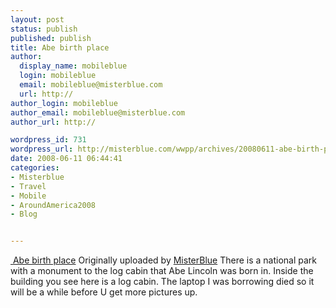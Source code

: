 ```yaml
---
layout: post
status: publish
published: publish
title: Abe birth place
author:
  display_name: mobileblue
  login: mobileblue
  email: mobileblue@misterblue.com
  url: http://
author_login: mobileblue
author_email: mobileblue@misterblue.com
author_url: http://

wordpress_id: 731
wordpress_url: http://misterblue.com/wwpp/archives/20080611-abe-birth-place
date: 2008-06-11 06:44:41
categories:
- Misterblue
- Travel
- Mobile
- AroundAmerica2008
- Blog


---
```

<span class="flickr-blog-content">
  <span class="flickr-blog-image">
    <a href="http://www.flickr.com/photos/misterblue/2570593804/" title="photo sharing" class="flickr-blog-image">
       <img src="http://farm4.static.flickr.com/3070/2570593804_bd584ef473_m.jpg" alt="" class="flickr-blog-image" />
    </a>
    <span class="flickr-blog-image-title">
      <a href="http://www.flickr.com/photos/misterblue/2570593804/">Abe birth place</a>
    </span>
    <span class="flickr-blog-image-credit">
      Originally uploaded by <a href="http://www.flickr.com/people/misterblue/">MisterBlue</a>
    </span>
  </span>
  <span class="flickr-blog-body">
    There is a national park with a monument to the log cabin that Abe Lincoln was born in. Inside the building you see here is a log cabin. The laptop I was borrowing died so it will be a while before U get more pictures up.
  </span>
</span>
<br />
